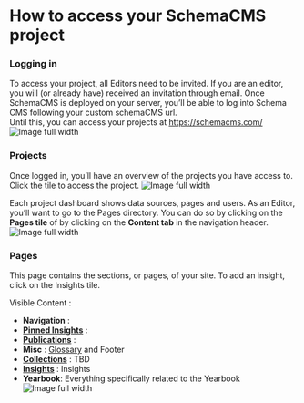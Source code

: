 # How to access your SchemaCMS project

### Logging in
To access your project, all Editors need to be invited. If you are an editor, you will (or already have) received an invitation through email.
Once SchemaCMS is deployed on your server, you’ll be able to log into Schema CMS following your custom schemaCMS url.  
Until this, you can access your projects at
https://schemacms.com/
![Image full width](/images/1.png)

### Projects
Once logged in, you’ll have an overview of the projects you have access to.
Click the tile to access the project.
![Image full width](/images/2.png)

Each project dashboard shows data sources, pages and users. 
As an Editor, you’ll want to go to the Pages directory.
You can do so by clicking on the **Pages tile** of by clicking on the **Content tab** in the navigation header.
![Image full width](/images/3.png)

### Pages
This page contains the sections, or pages, of your site. To add an insight, click on the Insights tile.

Visible Content :
- **Navigation** : 
- **[Pinned Insights](/docs/tutorials/pinned_insight/index)** :
- **[Publications](/docs/tutorials/publication/index)** : 
- **Misc** : [Glossary](/docs/tutorials/glossary/index) and Footer
- **[Collections](/docs/tutorials/collection/index)** : TBD
- **[Insights](/docs/tutorials/insight/index)** : Insights
- **Yearbook**: Everything specifically related to the Yearbook
![Image full width](/images/4.png)

<!-- ### Insights
All the created insights can be found under this section. 
To create a new insight, simply click on the + icon.
![Image full width](/images/5.png) -->
